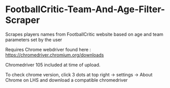 # FootballCritic-Team-And-Age-Filter-Scraper

Scrapes players names from FootballCritic website based on age and team parameters set by the user

Requires Chrome webdriver found here : https://chromedriver.chromium.org/downloads

Chromedriver 105 included at time of upload.

To check chrome version, click 3 dots at top right -> settings -> About Chrome on LHS and download a compatible chromedriver 
